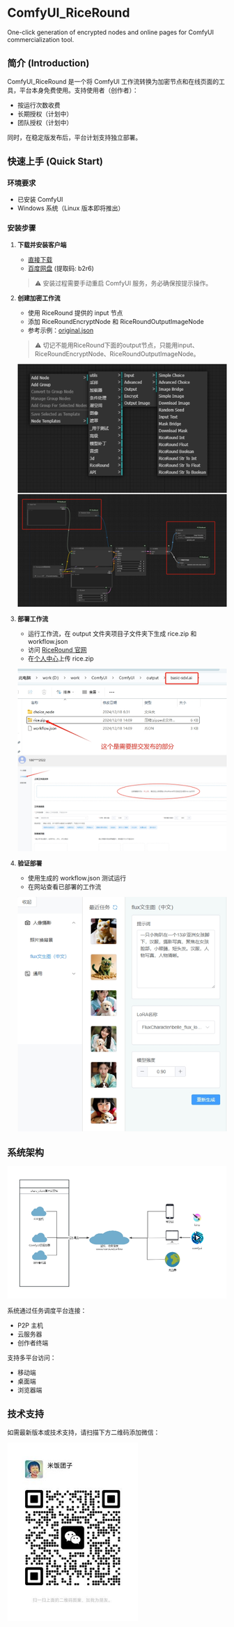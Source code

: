# ComfyUI_RiceRound
One-click generation of encrypted nodes and online pages for ComfyUI commercialization tool.

## 简介 (Introduction)
ComfyUI_RiceRound 是一个将 ComfyUI 工作流转换为加密节点和在线页面的工具，平台本身免费使用。支持使用者（创作者）：
- 按运行次数收费
- 长期授权（计划中）
- 团队授权（计划中） 

同时，在稳定版发布后，平台计划支持独立部署。


## 快速上手 (Quick Start)

### 环境要求
- 已安装 ComfyUI
- Windows 系统（Linux 版本即将推出）

### 安装步骤

1. **下载并安装客户端**
   - [直接下载](https://github.com/RiceRound/ComfyUI_RiceRound/releases/download/1.0.0.0/riceround_setup.zip)
   - [百度网盘](https://pan.baidu.com/s/1GQ_JUWarN-zI_J89PUlMkA?pwd=b2r6) (提取码: b2r6)

   > ⚠️ 安装过程需要手动重启 ComfyUI 服务，务必确保按提示操作。

2. **创建加密工作流**
   - 使用 RiceRound 提供的 input 节点
   - 添加 RiceRoundEncryptNode 和 RiceRoundOutputImageNode
   - 参考示例：[original.json](https://github.com/RiceRound/ComfyUI_RiceRound/blob/main/demo/original.json)

   > ⚠️ 切记不能用RiceRound下面的output节点，只能用input、RiceRoundEncryptNode、RiceRoundOutputImageNode。

   ![ComfyUI Menu](docs/comfyui_menu.png)
   ![Workflow Example](docs/workflow.png)

3. **部署工作流**
   - 运行工作流，在 output 文件夹项目子文件夹下生成 rice.zip 和 workflow.json
   - 访问 [RiceRound 官网](https://www.riceround.online)
   - 在[个人中心](https://www.riceround.online/personal)上传 rice.zip

   ![Generated Files](docs/files.png)
   ![Upload Workflow](docs/upload_workflow.png)

4. **验证部署**
   - 使用生成的 workflow.json 测试运行
   - 在网站查看已部署的工作流

   ![Web Interface](docs/web.png)

## 系统架构
![System Architecture](docs/construct.png)

系统通过任务调度平台连接：
- P2P 主机
- 云服务器
- 创作者终端

支持多平台访问：
- 移动端
- 桌面端
- 浏览器端

## 技术支持
如需最新版本或技术支持，请扫描下方二维码添加微信：

![WeChat QR Code](docs/wechat.jpg)




